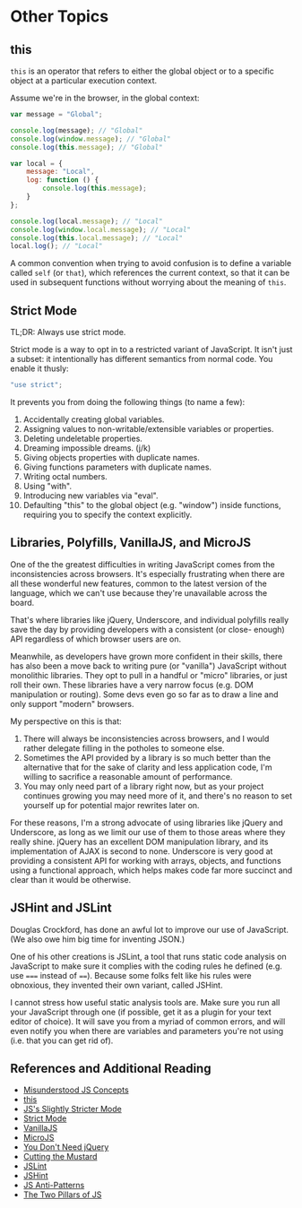 # Other Topics

## this

`this` is an operator that refers to either the global object
or to a specific object at a particular execution context.

Assume we're in the browser, in the global context:

```javascript
var message = "Global";

console.log(message); // "Global"
console.log(window.message); // "Global"
console.log(this.message); // "Global"

var local = {
	message: "Local",
	log: function () {
		console.log(this.message);
	}
};

console.log(local.message); // "Local"
console.log(window.local.message); // "Local"
console.log(this.local.message); // "Local"
local.log(); // "Local"
```

A common convention when trying to avoid confusion is to define
a variable called `self` (or `that`), which references the current
context, so that it can be used in subsequent functions without
worrying about the meaning of `this`.

## Strict Mode

TL;DR: Always use strict mode.

Strict mode is a way to opt in to a restricted variant of JavaScript.
It isn't just a subset: it intentionally has different semantics from
normal code. You enable it thusly:

```javascript
"use strict";
```

It prevents you from doing the following things (to name a few):

1. Accidentally creating global variables.
2. Assigning values to non-writable/extensible variables or properties.
3. Deleting undeletable properties.
4. Dreaming impossible dreams. (j/k)
5. Giving objects properties with duplicate names.
6. Giving functions parameters with duplicate names.
7. Writing octal numbers.
8. Using "with".
9. Introducing new variables via "eval".
10. Defaulting "this" to the global object (e.g. "window") inside
    functions, requiring you to specify the context explicitly.

## Libraries, Polyfills, VanillaJS, and MicroJS

One of the the greatest difficulties in writing JavaScript comes from the
inconsistencies across browsers. It's especially frustrating when there
are all these wonderful new features, common to the latest version of the
language, which we can't use because they're unavailable across the board.

That's where libraries like jQuery, Underscore, and individual polyfills
really save the day by providing developers with a consistent (or close-
enough) API regardless of which browser users are on.

Meanwhile, as developers have grown more confident in their skills, there
has also been a move back to writing pure (or "vanilla") JavaScript without
monolithic libraries. They opt to pull in a handful or "micro" libraries,
or just roll their own. These libraries have a very narrow focus (e.g. DOM
manipulation or routing). Some devs even go so far as to draw a line and
only support "modern" browsers.

My perspective on this is that:

1. There will always be inconsistencies across browsers, and I would
   rather delegate filling in the potholes to someone else.
2. Sometimes the API provided by a library is so much better than the
   alternative that for the sake of clarity and less application code,
   I'm willing to sacrifice a reasonable amount of performance.
3. You may only need part of a library right now, but as your project
   continues growing you may need more of it, and there's no reason
   to set yourself up for potential major rewrites later on.

For these reasons, I'm a strong advocate of using libraries like jQuery
and Underscore, as long as we limit our use of them to those areas where
they really shine. jQuery has an excellent DOM manipulation library, and
its implementation of AJAX is second to none. Underscore is very good at
providing a consistent API for working with arrays, objects, and functions
using a functional approach, which helps makes code far more succinct and
clear than it would be otherwise.

## JSHint and JSLint

Douglas Crockford, has done an awful lot to improve our use of JavaScript.
(We also owe him big time for inventing JSON.)

One of his other creations is JSLint, a tool that runs static code analysis
on JavaScript to make sure it complies with the coding rules he defined
(e.g. use `===` instead of `==`). Because some folks felt like his rules were
obnoxious, they invented their own variant, called JSHint.

I cannot stress how useful static analysis tools are. Make sure you run
all your JavaScript through one (if possible, get it as a plugin for your
text editor of choice). It will save you from a myriad of common errors,
and will even notify you when there are variables and parameters you're
not using (i.e. that you can get rid of).

## References and Additional Reading

- [Misunderstood JS Concepts](http://goo.gl/iLVNEX)
- [this](http://goo.gl/0Fdxc)
- [JS's Slightly Stricter Mode](http://goo.gl/spUzl)
- [Strict Mode](http://goo.gl/vVS7Or)
- [VanillaJS](http://vanilla-js.com/)
- [MicroJS](http://microjs.com/)
- [You Don't Need jQuery](http://goo.gl/q1NRxh)
- [Cutting the Mustard](http://goo.gl/0z98WJ)
- [JSLint](http://goo.gl/v9NNwS)
- [JSHint](http://jshint.com/)
- [JS Anti-Patterns](http://goo.gl/L0NWYb)
- [The Two Pillars of JS](http://goo.gl/AAXkV6)
